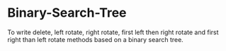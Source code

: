 Binary-Search-Tree
==================

To write delete, left rotate, right rotate,  first left then right rotate and first right than left rotate methods based on a binary search tree. 
